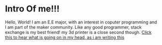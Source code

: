 # Intro Of me!!!
Hello, World! I am an E.E major, with an interest in coputer programming and I am part of the maker community. Like any good programmer, stack exchange is my best friend! my 3d printer is a close second though.
[Click this to hear what is going on in my head, as i am writing this](https://www.youtube.com/watch?v=DmeUuoxyt_E)
